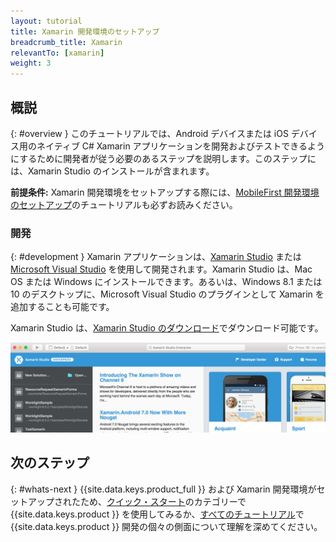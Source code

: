 ```yaml
---
layout: tutorial
title: Xamarin 開発環境のセットアップ
breadcrumb_title: Xamarin
relevantTo: [xamarin]
weight: 3
---
```

<!-- NLS_CHARSET=UTF-8 -->
## 概説
{: #overview }
このチュートリアルでは、Android デバイスまたは iOS デバイス用のネイティブ C# Xamarin アプリケーションを開発およびテストできるようにするために開発者が従う必要のあるステップを説明します。このステップには、Xamarin Studio のインストールが含まれます。

**前提条件:** Xamarin 開発環境をセットアップする際には、[MobileFirst 開発環境のセットアップ](../../development/)のチュートリアルも必ずお読みください。

### 開発
{: #development }
Xamarin アプリケーションは、[Xamarin Studio](https://www.xamarin.com/studio) または [Microsoft Visual Studio](https://www.visualstudio.com/) を使用して開発されます。Xamarin Studio は、Mac OS または Windows にインストールできます。あるいは、Windows 8.1 または 10 のデスクトップに、Microsoft Visual Studio のプラグインとして Xamarin を追加することも可能です。   

Xamarin Studio は、[Xamarin Studio のダウンロード](https://www.xamarin.com/download)でダウンロード可能です。

![Xamarin Studio](xamarin-studio.png)

## 次のステップ
{: #whats-next }
{{site.data.keys.product_full }} および Xamarin 開発環境がセットアップされたため、[クイック・スタート](../../../quick-start/xamarin/)のカテゴリーで {{site.data.keys.product }} を使用してみるか、[すべてのチュートリアル](../../../all-tutorials)で {{site.data.keys.product }} 開発の個々の側面について理解を深めてください。
